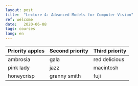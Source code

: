 ```yaml
---
layout: post
title:  "Lecture 4: Advanced Models for Computer Vision"
ref: welcome
date:   2020-06-08
tags: courses
lang: en
---
```

 | Priority apples | Second priority | Third priority |
|-------|--------|---------|
| ambrosia | gala | red delicious |
| pink lady | jazz | macintosh |
| honeycrisp | granny smith | fuji |